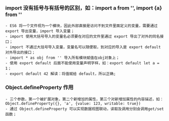 ### import 没有括号与有括号的区别，如：import a from '', import {a} from ''
    - ES6 将一个文件视为一个模块，因此外部直接是访问不到文件里面定义的变量，需要通过 export 导出变量，import 导入变量；
    - import 使用大括号导入的变量名必须要在对应的文件里通过 export 导出了对外的同名接口；
    - import 不通过大括号导入变量，变量名可以随便取，到对应的导入是 export default 对外导出的接口；
    - import * as obj from '' 导入所有模块赋值在obj对象上；
    - 使用 export default 后面不能使用变量声明字样，如：export default let a = 1；
    - export default 42 解读：将值赋给 default，所以正确;

### Object.defineProperty 作用
    - 三个参数，第一个被扩展对象，第二个新增加的属性，第三个对新增加属性的内容描述，如：Object.defineProperty({}, 'a', {value: 123, writable: true})
    - 通过 Object.defineProperty 可以实现数据视图联动，读取及调用分别会调用get/set函数；
    